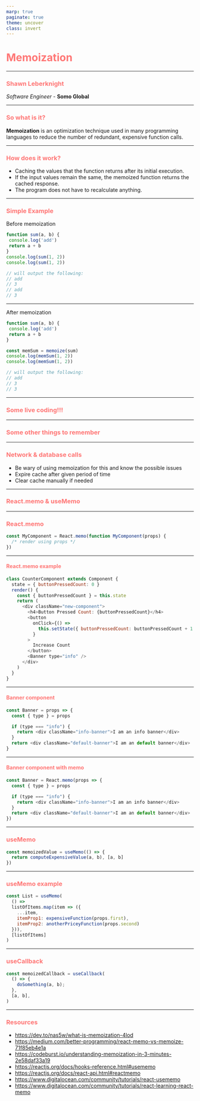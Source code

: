 ```yaml
---
marp: true
paginate: true
theme: uncover
class: invert
---
```

<style>
  section {
    background: #2d3436 !important;
    padding: 20px !important;
  }
  h1,
  h2,
  h3,
  h4,
  h5,
  h6 {
    color: #ff7675;
  }

  code {
    background: pink;
  }
</style>
<!--

Welcome everyone to my talk on memoization

-->

# Memoization

---

<!--
Give some background on what I do and what I have been working on.

Explain why I came across memoization.
-->

### Shawn Leberknight

*Software Engineer* - **Somo Global**

---

<!--

So what exactly is memoization?

- A technique to optimize a function in order to reduce function calls
- Usually used with expensive function calls... i.e. calls that take a long time
  and/or use a lot of computing power
- There are plenty of libraries you can use like memoizee
  (https://www.npmjs.com/package/memoizee)

-->

### So what is it?

**Memoization** is an optimization technique used in many programming languages to reduce the number of redundant, expensive function calls.

---

### How does it work?

* Caching the values that the function returns after its initial execution.
* If the input values remain the same, the memoized function returns the cached response.
* The program does not have to recalculate anything.

---

<!--

Here is a very simple example to show how this technique works.

We don't need to worry about caching the results here since a function
like this is relatively cheap to execute. However, imagine a function
with an execution included a lot of data clean up and/or mapping of
different properties.

-->

### Simple Example

Before memoization

```javascript
function sum(a, b) {
 console.log('add')
 return a + b
}
console.log(sum(1, 2))
console.log(sum(1, 2))

// will output the following:
// add
// 3
// add
// 3

```
---

<!--

You will see that `add` was logged twice.

So let's add some caching to this function!

-->

After memoization

```javascript
function sum(a, b) {
 console.log('add')
 return a + b
}

const memSum = memoize(sum)
console.log(memSum(1, 2))
console.log(memSum(1, 2))

// will output the following:
// add
// 3
// 3

```

---

<!--

Live coding!!!

# Step 1:

```javascript
const squareNum = num => num * num

const start = new Date()
const result1 = squareNum(40000)
console.log('result 1:', result1)
console.log('process time:', new Date() - start)

const start2 = new Date()
const result2 = squareNum(40000)
console.log('result 2:', result2)
console.log('process time:', new Date() - start2)
```

---------------------------------------------------

# Step 2:

```javascript
const inefficientSquare = num => {
  let total = 0
  for (let i = 0; i < num; i++) {
    for (let j = 0; j < num; j++) {
      total++
    }
  }
  return total
}

const start = new Date()
const result1 = inefficientSquare(40000)
console.log('result 1:', result1)
console.log('process time:', new Date() - start)

const start2 = new Date()
const result2 = inefficientSquare(40000)
console.log('result 2:', result2)
console.log('process time:', new Date() - start2)
```

---------------------------------------------------

# Step 3:

NOTE: We are using JSON.stringify to create the key
but would not want to use it outside of an example.
As is, it will not serialize certain inputs like functions or Symbols
or anything that you would not find in JSON.
// Simple memoization function example
// Sourced from: https://dev.to/nas5w/what-is-memoization-4lod

```javascript
const memoize = func => {
  // Create cache for results
  const results = {}

  return (...args) => {
    console.log('results', results)
    // Create a key for our cache
    const argsKey = JSON.stringify(args)
    // Only execute func if no cache val
    if(!results[argsKey]) {
      results[argsKey] = func(...args)
    }
    return results[argsKey]
  }
}

const inefficientSquare = memoize(num => {
  let total = 0
  for(let i = 0; i < num; i++) {
    for(let j = 0; j < num; j++) {
      total++
    }
  }
  return total
})
```

---------------------------------------------------

# Step 4:

With our current memoize function, the order of the parameters matters
if we want it to be able to return a cached value.

What if we had the following function we wanted to memoize? The output value
will be correct but it will not use the cache the second time.

```javascript
const sum = (a, b) => {
  console.log('adding numbers')
  return a + b
}
const memoizedSum = memoize(sum)

const addResult1 = memoizedSum(1, 2)
console.log('addResult1', addResult1)
const addResult2 = memoizedSum(2, 1)
console.log('addResult2', addResult2)
```

---------------------------------------------------

# Step 5:

What if we wanted to memoize a function that takes in a function as an argument?

```javascript
const functionArgument = (fn, num1, num2) => fn(num1, num2)
const memoizeFunctionArgument = memoize(functionArgument)

const addResult = memoizeFunctionArgument(sum, 2, 2)
console.log('addResult', addResult)
const addResult2 = memoizeFunctionArgument(sum, 2, 2)
console.log('addResult2', addResult2)


const subtract = (a, b) => {
  return a - b
}
const subtractResult = memoizeFunctionArgument(subtract, 2, 2)
console.log('subtractResult', subtractResult)
```

The first time it runs, our cache key gets set as '[null,2,2]' b/c JSON.stringify sets
our function argument as `null`.

---------------------------------------------------

# Step 6:

A fundamental rule when using memoization is you should only use them with pure
functions. There should be no side effects in the function and given a set of
argument params to the function, we should always expect the same result.

Since the variable c is outside of the scoped function, it is not pure. The final
result should be 5 but the memoization library does not know the variable c has
been updated and sees the inputs are the same so it returns the wrong result of 4.

```javascript
let c = 1
const sideEffectAdd = (a, b) => {
 console.log('sideEffectAdd')
 return a + b + c
}
const memAdd = memoize(sideEffectAdd)
console.log(memAdd(1, 2))
console.log(memAdd(1, 2))
c++
console.log(memAdd(1, 2))

// will output the following:
// sideEffectAdd
// 4
// 4
// 4
```
-->

### Some live coding!!!

---

### Some other things to remember

---

<!--

Be careful when memoizing functions that make network calls to other
apis where the data could have changed.
Likewise, be careful with using this technique on DB calls.

-->

### Network & database calls

* Be wary of using memoization for this and know the possible issues
* Expire cache after given period of time
* Clear cache manually if needed

---

### React.memo & useMemo

---
<!--

React.memo is a higher order component. It’s similar to React.PureComponent but
for function components instead of classes.

If your function component renders the same result given the same props, you
can wrap it in a call to React.memo for a performance boost in some cases by
memoizing the result. This means that React will skip rendering the component,
and reuse the last rendered result.

React.memo only checks for prop changes. If your function component wrapped in
React.memo has a useState or useContext Hook in its implementation, it will still
re-render when state or context change.

By default it will only shallowly compare complex objects in the props object.
If you want control over the comparison, you can also provide a custom comparison
function as the second argument.

-->

### React.memo

```javascript
const MyComponent = React.memo(function MyComponent(props) {
  /* render using props */
})
```

---

#### React.memo example

```javascript
class CounterComponent extends Component {
  state = { buttonPressedCount: 0 }
  render() {
    const { buttonPressedCount } = this.state
    return (
      <div className="new-component">
        <h4>Button Pressed Count: {buttonPressedCount}</h4>
        <button
          onClick={() =>
            this.setState({ buttonPressedCount: buttonPressedCount + 1 })
          }
        >
          Increase Count
        </button>
        <Banner type="info" />
      </div>
    )
  }
}
```

<!--
In our CounterComponent, every time we click the button we
increase the buttonPressedCount variable which causes a re-render
which is what you would expect. The problem with this is that the
Banner component also re-renders even though the props being passed
to it haven’t changed.
-->

---

#### Banner component

```javascript
const Banner = props => {
  const { type } = props

  if (type === "info") {
    return <div className="info-banner">I am an info banner</div>
  }
  return <div className="default-banner">I am an default banner</div>
}
```

---

<!--
To circumvent this, we use memo which acts like PureComponent
in the fact that it will stop re-renders when the props haven’t
changed. Our code updated looks like
-->

#### Banner component with memo

```javascript
const Banner = React.memo(props => {
  const { type } = props

  if (type === "info") {
    return <div className="info-banner">I am an info banner</div>
  }
  return <div className="default-banner">I am an default banner</div>
})
```

---

<!--

# useMemo

Returns a memoized value.

Pass a “create” function and an array of dependencies. useMemo will only
recompute the memoized value when one of the dependencies has changed. This
optimization helps to avoid expensive calculations on every render.

Remember that the function passed to useMemo runs during rendering. Don’t
do anything there that you wouldn’t normally do while rendering. For example,
side effects belong in useEffect, not useMemo.

If no array is provided, a new value will be computed on every render.

You may rely on useMemo as a performance optimization, not as a semantic
guarantee. In the future, React may choose to “forget” some previously
memoized values and recalculate them on next render, e.g. to free memory
for offscreen components. Write your code so that it still works without
useMemo — and then add it to optimize performance.

-->

### useMemo

```javascript
const memoizedValue = useMemo(() => {
  return computeExpensiveValue(a, b), [a, b]
})
```

---

<!--
In this example, the useMemo function would run on the first render.
It would block the thread until the expensive functions complete, as
useMemo runs in the render.

The expensive functions would never fire off again if listOfItems never
changed and we would still get the return value from them. It would make
these expensive functions seem instantaneous.
This is ideal of you have an expensive, synchronous function or two.

*NOTE: Every value referenced inside the function should also appear in the
dependencies array
Dependency array should be: [listOfItems, props.first, props.second]
-->

### useMemo example

```javascript
const List = useMemo(
  () =>
  listOfItems.map(item => ({
    ...item,
    itemProp1: expensiveFunction(props.first),
    itemProp2: anotherPriceyFunction(props.second)
  })),
  [listOfItems]
)
```

---

<!--
Returns a memoized callback.

Pass an inline callback and an array of dependencies.
useCallback will return a memoized version of the
callback that only changes if one of the dependencies
has changed. This is useful when passing callbacks to
optimized child components that rely on reference
equality to prevent unnecessary renders (e.g. shouldComponentUpdate)
-->

### useCallback

```javascript
const memoizedCallback = useCallback(
  () => {
    doSomething(a, b);
  },
  [a, b],
)
```

---

### Resources

* https://dev.to/nas5w/what-is-memoization-4lod
* https://medium.com/better-programming/react-memo-vs-memoize-71f85eb4e1a
* https://codeburst.io/understanding-memoization-in-3-minutes-2e58daf33a19
* https://reactjs.org/docs/hooks-reference.html#usememo
* https://reactjs.org/docs/react-api.html#reactmemo
* https://www.digitalocean.com/community/tutorials/react-usememo
* https://www.digitalocean.com/community/tutorials/react-learning-react-memo
